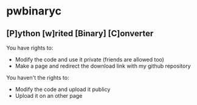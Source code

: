 # pwbinaryc

## [P]ython [w]rited [Binary] [C]onverter


You have rights to:
- Modify the code and use it private (friends are allowed too)
- Make a page and redirect the download link with my github repository

You haven't the rights to:
- Modify the code and upload it publicy
- Upload it on an other page
